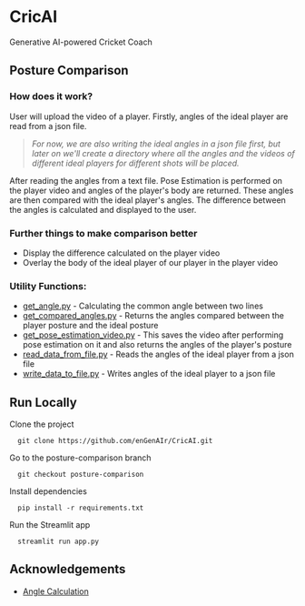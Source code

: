
# CricAI
Generative AI-powered Cricket Coach

## Posture Comparison

### How does it work?
User will upload the video of a player. Firstly, angles of the ideal player are read from a json file.  

> *For now, we are also writing the ideal angles in a json file first, but later on we'll create a directory where all the angles and the videos of different ideal players for different shots will be placed.*

After reading the angles from a text file. Pose Estimation is performed on the player video and angles of the player's body are returned. These angles are then compared with the ideal player's angles. The difference between the angles is calculated and displayed to the user. 

### Further things to make comparison better
- Display the difference calculated on the player video
- Overlay the body of the ideal player of our player in the player video

### Utility Functions:
- [get_angle.py](https://github.com/enGenAIr/CricAI/blob/posture-comparison/utils/get_angle.py) - Calculating the common angle between two lines
- [get_compared_angles.py](https://github.com/enGenAIr/CricAI/blob/posture-comparison/utils/get_compared_angles.py) - Returns the angles compared between the player posture and the ideal posture
- [get_pose_estimation_video.py](https://github.com/enGenAIr/CricAI/blob/posture-comparison/utils/get_pose_estimation_video.py) - This saves the video after performing pose estimation on it and also returns the angles of the player's posture
- [read_data_from_file.py](https://github.com/enGenAIr/CricAI/blob/posture-comparison/utils/read_data_from_file.py) - Reads the angles of the ideal player from a json file
- [write_data_to_file.py](https://github.com/enGenAIr/CricAI/blob/posture-comparison/utils/write_data_to_file.py) - Writes angles of the ideal player to a json file

## Run Locally

Clone the project

```
  git clone https://github.com/enGenAIr/CricAI.git
```

Go to the posture-comparison branch

```
  git checkout posture-comparison
```

Install dependencies

```
  pip install -r requirements.txt
```

Run the Streamlit app

```
  streamlit run app.py
```


## Acknowledgements

 - [Angle Calculation](https://medium.com/mlearning-ai/an-easy-guide-for-pose-estimation-with-googles-mediapipe-a7962de0e944)
